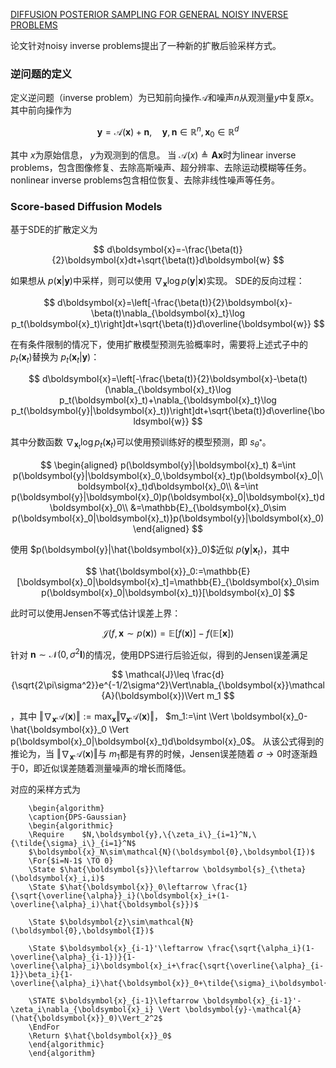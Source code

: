 [DIFFUSION POSTERIOR SAMPLING FOR GENERAL NOISY INVERSE PROBLEMS](https://arxiv.org/pdf/2209.14687)


论文针对noisy inverse problems提出了一种新的扩散后验采样方式。
### 逆问题的定义
定义逆问题（inverse problem）为已知前向操作$\mathcal{A}$和噪声$n$从观测量$y$中复原$x$。其中前向操作为

$$
\boldsymbol{y}=\mathcal{A}(\boldsymbol{x})+\boldsymbol{n},\quad \boldsymbol{y},\boldsymbol{n}\in\mathbb{R}^n,\boldsymbol{x}_0\in\mathbb{R}^d
$$

其中 $x$为原始信息， $y$为观测到的信息。
当 $\mathcal{A}(x)\triangleq \boldsymbol{A}\boldsymbol{x}$时为linear inverse problems，包含图像修复、去除高斯噪声、超分辨率、去除运动模糊等任务。
nonlinear inverse problems包含相位恢复、去除非线性噪声等任务。
### Score-based Diffusion Models
基于SDE的扩散定义为

$$
d\boldsymbol{x}=-\frac{\beta(t)}{2}\boldsymbol{x}dt+\sqrt{\beta(t)}d\boldsymbol{w}
$$

如果想从 $p(\boldsymbol{x}|\boldsymbol{y})$中采样，则可以使用 $\nabla_{\boldsymbol{x}}\log p(\boldsymbol{y}|\boldsymbol{x})$实现。
SDE的反向过程：

$$
d\boldsymbol{x}=\left[-\frac{\beta(t)}{2}\boldsymbol{x}-\beta(t)\nabla_{\boldsymbol{x}_t}\log p_t(\boldsymbol{x}_t)\right]dt+\sqrt{\beta(t)}d\overline{\boldsymbol{w}}
$$

在有条件限制的情况下，使用扩散模型预测先验概率时，需要将上述式子中的 $p_t(\boldsymbol{x}_t)$替换为 $p_t(\boldsymbol{x}_t|\boldsymbol{y})$：

$$
d\boldsymbol{x}=\left[-\frac{\beta(t)}{2}\boldsymbol{x}-\beta(t)(\nabla_{\boldsymbol{x}_t}\log p_t(\boldsymbol{x}_t)+\nabla_{\boldsymbol{x}_t}\log p_t(\boldsymbol{y}|\boldsymbol{x}_t))\right]dt+\sqrt{\beta(t)}d\overline{\boldsymbol{w}}
$$

其中分数函数 $\nabla_{\boldsymbol{x}_t}\log p_t(\boldsymbol{x}_t)$可以使用预训练好的模型预测，即 $s_{\theta^*}$。

$$
\begin{aligned}
p(\boldsymbol{y}|\boldsymbol{x}_t)
&=\int p(\boldsymbol{y}|\boldsymbol{x}_0,\boldsymbol{x}_t)p(\boldsymbol{x}_0|\boldsymbol{x}_t)d\boldsymbol{x}_0\\
&=\int p(\boldsymbol{y}|\boldsymbol{x}_0)p(\boldsymbol{x}_0|\boldsymbol{x}_t)d\boldsymbol{x}_0\\
&=\mathbb{E}_{\boldsymbol{x}_0\sim p(\boldsymbol{x}_0|\boldsymbol{x}_t)}p(\boldsymbol{y}|\boldsymbol{x}_0)
\end{aligned}
$$

使用 $p(\boldsymbol{y}|\hat{\boldsymbol{x}}_0)$近似 $p(\boldsymbol{y}|\boldsymbol{x}_t)$，其中

$$
\hat{\boldsymbol{x}}_0:=\mathbb{E}[\boldsymbol{x}_0|\boldsymbol{x}_t]=\mathbb{E}_{\boldsymbol{x}_0\sim p(\boldsymbol{x}_0|\boldsymbol{x}_t)}[\boldsymbol{x}_0]
$$


此时可以使用Jensen不等式估计误差上界：

$$
\mathcal{J}(f,\mathbf{x}\sim p(\mathbf{x}))=\mathbb{E}[f(\mathbf{x})]-f(\mathbb{E}[\mathbf{x}])
$$

针对 $\boldsymbol{n}\sim\mathcal{N}(0,\sigma^2\boldsymbol{I})$的情况，使用DPS进行后验近似，得到的Jensen误差满足

$$
\mathcal{J}\leq \frac{d}{\sqrt{2\pi\sigma^2}}e^{-1/2\sigma^2}\Vert\nabla_{\boldsymbol{x}}\mathcal{A}(\boldsymbol{x})\Vert m_1
$$

，其中 $\Vert \nabla_{\boldsymbol{x}}\mathcal{A}(\boldsymbol{x}) \Vert:=\max_{\boldsymbol{x}} \Vert \nabla_{\boldsymbol{x}}\mathcal{A}(\boldsymbol{x}) \Vert$， $m_1:=\int \Vert \boldsymbol{x}_0-\hat{\boldsymbol{x}}_0 \Vert p(\boldsymbol{x}_0|\boldsymbol{x}_t)d\boldsymbol{x}_0$。
从该公式得到的推论为，当 $\Vert \nabla_{\boldsymbol{x}}\mathcal{A}(\boldsymbol{x}) \Vert$与 $m_1$都是有界的时候，Jensen误差随着 $\sigma\rightarrow 0$时逐渐趋于0，即近似误差随着测量噪声的增长而降低。

对应的采样方式为
```pseudo
    \begin{algorithm}
    \caption{DPS-Gaussian}
    \begin{algorithmic}
	\Require    $N,\boldsymbol{y},\{\zeta_i\}_{i=1}^N,\{\tilde{\sigma}_i\}_{i=1}^N$
    $\boldsymbol{x}_N\sim\mathcal{N}(\boldsymbol{0},\boldsymbol{I})$
    \For{$i=N-1$ \TO 0}
    \State $\hat{\boldsymbol{s}}\leftarrow \boldsymbol{s}_{\theta}(\boldsymbol{x}_i,i)$
    \State $\hat{\boldsymbol{x}}_0\leftarrow \frac{1}{\sqrt{\overline{\alpha}}_i}(\boldsymbol{x}_i+(1-\overline{\alpha}_i)\hat{\boldsymbol{s}})$
    
    \State $\boldsymbol{z}\sim\mathcal{N}(\boldsymbol{0},\boldsymbol{I})$
    
    \State $\boldsymbol{x}_{i-1}'\leftarrow \frac{\sqrt{\alpha_i}(1-\overline{\alpha}_{i-1})}{1-\overline{\alpha}_i}\boldsymbol{x}_i+\frac{\sqrt{\overline{\alpha}_{i-1}}\beta_i}{1-\overline{\alpha}_i}\hat{\boldsymbol{x}}_0+\tilde{\sigma}_i\boldsymbol{z}$
    
    \STATE $\boldsymbol{x}_{i-1}\leftarrow \boldsymbol{x}_{i-1}'-\zeta_i\nabla_{\boldsymbol{x}_i} \Vert \boldsymbol{y}-\mathcal{A}(\hat{\boldsymbol{x}}_0)\Vert_2^2$
    \EndFor
    \Return $\hat{\boldsymbol{x}}_0$
	\end{algorithmic}
    \end{algorithm}
```
